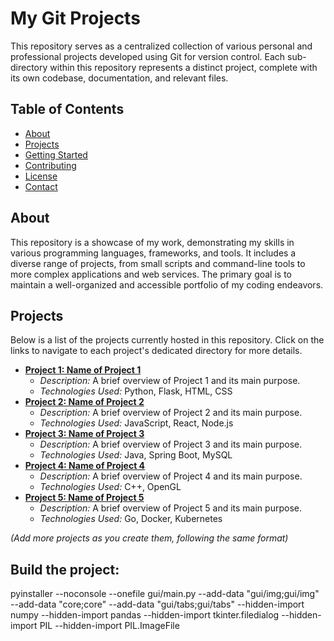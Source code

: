 # My Git Projects

This repository serves as a centralized collection of various personal and professional projects developed using Git for version control. Each sub-directory within this repository represents a distinct project, complete with its own codebase, documentation, and relevant files.

## Table of Contents

- [About](#about)
- [Projects](#projects)
- [Getting Started](#getting-started)
- [Contributing](#contributing)
- [License](#license)
- [Contact](#contact)

## About

This repository is a showcase of my work, demonstrating my skills in various programming languages, frameworks, and tools. It includes a diverse range of projects, from small scripts and command-line tools to more complex applications and web services. The primary goal is to maintain a well-organized and accessible portfolio of my coding endeavors.

## Projects

Below is a list of the projects currently hosted in this repository. Click on the links to navigate to each project's dedicated directory for more details.

*   **[Project 1: Name of Project 1](project1/)**
    *   *Description:* A brief overview of Project 1 and its main purpose.
    *   *Technologies Used:* Python, Flask, HTML, CSS
*   **[Project 2: Name of Project 2](project2/)**
    *   *Description:* A brief overview of Project 2 and its main purpose.
    *   *Technologies Used:* JavaScript, React, Node.js
*   **[Project 3: Name of Project 3](project3/)**
    *   *Description:* A brief overview of Project 3 and its main purpose.
    *   *Technologies Used:* Java, Spring Boot, MySQL
*   **[Project 4: Name of Project 4](project4/)**
    *   *Description:* A brief overview of Project 4 and its main purpose.
    *   *Technologies Used:* C++, OpenGL
*   **[Project 5: Name of Project 5](project5/)**
    *   *Description:* A brief overview of Project 5 and its main purpose.
    *   *Technologies Used:* Go, Docker, Kubernetes

*(Add more projects as you create them, following the same format)*

## Build the project: 

pyinstaller --noconsole --onefile gui/main.py --add-data "gui/img;gui/img" --add-data "core;core" --add-data "gui/tabs;gui/tabs" --hidden-import numpy --hidden-import pandas --hidden-import tkinter.filedialog --hidden-import PIL --hidden-import PIL.ImageFile  